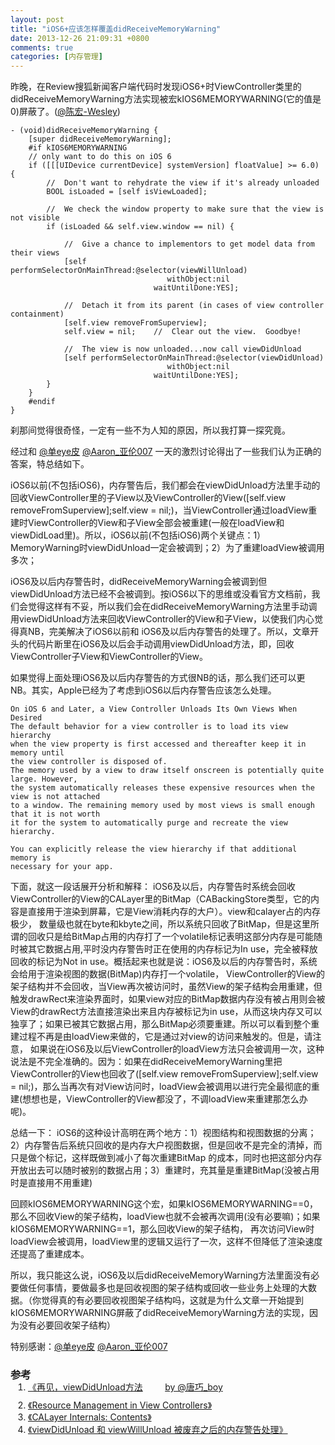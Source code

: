 ```yaml
---
layout: post
title: "iOS6+应该怎样覆盖didReceiveMemoryWarning"
date: 2013-12-26 21:09:31 +0800
comments: true
categories: [内存管理]
---
```


<!--more-->

昨晚，在Review搜狐新闻客户端代码时发现iOS6+时ViewController类里的didReceiveMemoryWarning方法实现被宏kIOS6MEMORYWARNING(它的值是0)屏蔽了。(<a target="_blank" href="http://weibo.com/chh1980?topnav=1&wvr=5&topsug=1">@陈宏-Wesley</a>)
``` objc
- (void)didReceiveMemoryWarning {
    [super didReceiveMemoryWarning];
    #if kIOS6MEMORYWARNING
    // only want to do this on iOS 6
    if ([[[UIDevice currentDevice] systemVersion] floatValue] >= 6.0) {
        //  Don't want to rehydrate the view if it's already unloaded
        BOOL isLoaded = [self isViewLoaded];
        
        //  We check the window property to make sure that the view is not visible
        if (isLoaded && self.view.window == nil) {
            
            //  Give a chance to implementors to get model data from their views
            [self performSelectorOnMainThread:@selector(viewWillUnload)
                                   withObject:nil
                                waitUntilDone:YES];
            
            //  Detach it from its parent (in cases of view controller containment)
            [self.view removeFromSuperview];
            self.view = nil;    //  Clear out the view.  Goodbye!
            
            //  The view is now unloaded...now call viewDidUnload
            [self performSelectorOnMainThread:@selector(viewDidUnload)
                                   withObject:nil
                                waitUntilDone:YES];
        }
    }
    #endif
}
```
刹那间觉得很奇怪，一定有一些不为人知的原因，所以我打算一探究竟。

经过和 <a target="_blank" href="http://weibo.com/iqipei?topnav=1&wvr=5&topsug=1">@单eye皮</a> <a target="_blank" href="http://weibo.com/u/1620329427?topnav=1&wvr=5&topsug=1">@Aaron_亚伦007</a> 一天的激烈讨论得出了一些我们认为正确的答案，特总结如下。

iOS6以前(不包括iOS6)，内存警告后，我们都会在viewDidUnload方法里手动的回收ViewController里的子View以及ViewController的View([self.view removeFromSuperview];self.view = nil;)，当ViewController通过loadView重建时ViewController的View和子View全部会被重建(一般在loadView和viewDidLoad里)。所以，iOS6以前(不包括iOS6)两个关键点：1）MemoryWarning时viewDidUnload一定会被调到；2）为了重建loadView被调用多次；

iOS6及以后内存警告时，didReceiveMemoryWarning会被调到但viewDidUnload方法已经不会被调到。按iOS6以下的思维或没看官方文档前，我们会觉得这样有不妥，所以我们会在didReceiveMemoryWarning方法里手动调用viewDidUnload方法来回收ViewController的View和子View，以使我们内心觉得真NB，完美解决了iOS6以前和
iOS6及以后内存警告的处理了。所以，文章开头的代码片断里在iOS6及以后会手动调用viewDidUnload方法，即，回收ViewController子View和ViewController的View。

如果觉得上面处理iOS6及以后内存警告的方式很NB的话，那么我们还可以更NB。其实，Apple已经为了考虑到iOS6以后内存警告应该怎么处理。
```
On iOS 6 and Later, a View Controller Unloads Its Own Views When Desired
The default behavior for a view controller is to load its view hierarchy 
when the view property is first accessed and thereafter keep it in memory until 
the view controller is disposed of. 
The memory used by a view to draw itself onscreen is potentially quite large. However, 
the system automatically releases these expensive resources when the view is not attached
to a window. The remaining memory used by most views is small enough that it is not worth
it for the system to automatically purge and recreate the view hierarchy.

You can explicitly release the view hierarchy if that additional memory is 
necessary for your app.
```
下面，就这一段话展开分析和解释：
iOS6及以后，内存警告时系统会回收ViewController的View的CALayer里的BitMap（CABackingStore类型，它的内容是直接用于渲染到屏幕，它是View消耗内存的大户）。view和calayer占的内存极少，
数量级也就在byte和kbyte之间，所以系统只回收了BitMap，但是这里所谓的回收只是给BitMap占用的内存打了一个volatile标记表明这部分内存是可能随时被其它数据占用,平时没内存警告时正在使用的内存标记为In use，完全被释放回收的标记为Not in use。概括起来也就是说：iOS6及以后的内存警告时，系统会给用于渲染视图的数据(BitMap)内存打一个volatile，
ViewController的View的架子结构并不会回收，当View再次被访问时，虽然View的架子结构会用重建，但触发drawRect来渲染界面时，如果view对应的BitMap数据内存没有被占用则会被View的drawRect方法直接渲染出来且内存被标记为in use，从而这块内存又可以独享了；如果已被其它数据占用，那么BitMap必须要重建。所以可以看到整个重建过程不再是由loadView来做的，它是通过对view的访问来触发的。但是，请注意，
如果说在iOS6及以后ViewController的loadView方法只会被调用一次，这种说法是不完全准确的。因为：如果在didReceiveMemoryWarning里把ViewController的View也回收了([self.view removeFromSuperview];self.view = nil;)，那么当再次有对View访问时，loadView会被调用以进行完全最彻底的重建(想想也是，ViewController的View都没了，不调loadView来重建那怎么办呢)。

总结一下：
iOS6的这种设计高明在两个地方：1）视图结构和视图数据的分离；2）内存警告后系统只回收的是内存大户视图数据，但是回收不是完全的清掉，而只是做个标记，这样既做到减小了每次重建BitMap
的成本，同时也把这部分内存开放出去可以随时被别的数据占用；3）重建时，充其量是重建BitMap(没被占用时是直接用不用重建)

回顾kIOS6MEMORYWARNING这个宏，如果kIOS6MEMORYWARNING==0，那么不回收View的架子结构，loadView也就不会被再次调用(没有必要嘛)；如果kIOS6MEMORYWARNING==1，那么回收View的架子结构，
再次访问View时loadView会被调用，loadView里的逻辑又运行了一次，这样不但降低了渲染速度还提高了重建成本。

所以，我只能这么说，iOS6及以后didReceiveMemoryWarning方法里面没有必要做任何事情，要做最多也是回收视图的架子结构或回收一些业务上处理的大数据。（你觉得真的有必要回收视图架子结构吗，这就是为什么文章一开始提到kIOS6MEMORYWARNING屏蔽了didReceiveMemoryWarning方法的实现，因为没有必要回收架子结构）


特别感谢：<a target="_blank" href="http://weibo.com/iqipei?topnav=1&wvr=5&topsug=1">@单eye皮</a> <a target="_blank" href="http://weibo.com/u/1620329427?topnav=1&wvr=5&topsug=1">@Aaron_亚伦007</a>

<h3>参考</h3>
<ol style="margin-top:-18px; padding-left:28px;">
	<li style="padding-bottom:10px;">
	    <a target="_blank" href="http://blog.devtang.com/blog/2013/05/18/goodbye-viewdidunload/">《再见，viewDidUnload方法</a>&nbsp;&nbsp;&nbsp;&nbsp;&nbsp;&nbsp;&nbsp;&nbsp;&nbsp;<a target="_blank" href="http://weibo.com/tangqiaoboy?topnav=1&wvr=5&topsug=1">by @唐巧_boy</a><br/>
	</li>
	<li>
	    <a target="_blank" href=" https://developer.apple.com/library/ios/featuredarticles/ViewControllerPGforiPhoneOS/ViewLoadingandUnloading/ViewLoadingandUnloading.html">《Resource Management in View Controllers》</a><br/>
	</li>
	<li>
	    <a target="_blank" href="http://blog.spacemanlabs.com/2011/08/calayer-internals-contents/">《CALayer Internals: Contents》</a><br/>
	</li>
	<li>
	    <a target="_blank" href="http://blog.csdn.net/mad2man/article/details/11177293">《viewDidUnload 和 viewWillUnload 被废弃之后的内存警告处理》</a><br/>
	</li>
</ol>